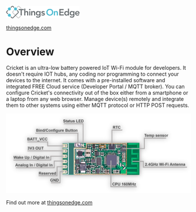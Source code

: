 [<img src="/gfx/logo.png" alt="drawing" width="200"/>](https://thingsonedge.com)

[thingsonedge.com](https://thingsonedge.com)

# Overview

Cricket is an ultra-low battery powered IoT Wi-Fi module for developers. It doesn't require IOT hubs, any coding nor programming to connect your devices to the internet. It comes with a pre-installed software and integrated FREE Cloud service (Developer Portal / MQTT broker). You can configure Cricket's connectivity out of the box either from a smartphone or a laptop from any web browser. 
Manage device(s) remotely and integrate them to other systems using either MQTT protocol or HTTP POST requests.

<img src="/gfx/Cricket-with-desc-small.png" alt="drawing" width="800"/>


Find out more at [thingsonedge.com](https://thingsonedge.com)
